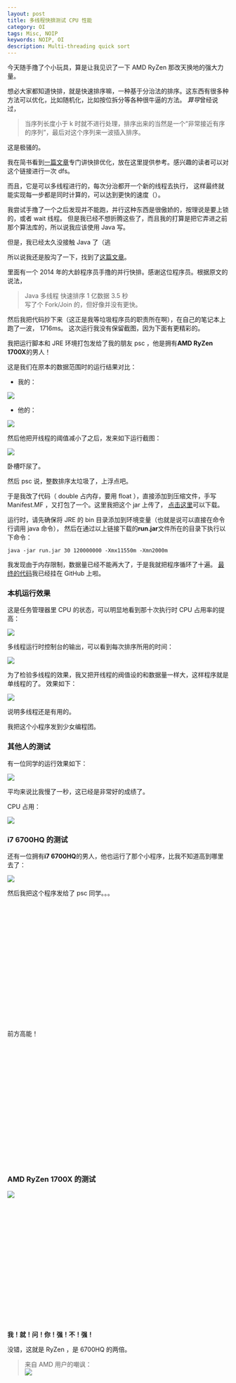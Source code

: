 ```yaml
---
layout: post  
title: 多线程快排测试 CPU 性能
category: OI
tags: Misc, NOIP
keywords: NOIP, OI
description: Multi-threading quick sort
---
```


今天随手撸了个小玩具，算是让我见识了一下 AMD RyZen 那改天换地的强大力量。

想必大家都知道快排，就是快速排序嘛，一种基于分治法的排序。这东西有很多种方法可以优化，比如随机化，比如按位拆分等各种很牛逼的方法。
*算导*曾经说过，

> 当序列长度小于 k 时就不进行处理，排序出来的当然是一个“非常接近有序的序列”，最后对这个序列来一波插入排序。

这是极骚的。

我在简书看到[一篇文章](http://www.jianshu.com/p/6777a3297e36)专门讲快排优化，放在这里提供参考。感兴趣的读者可以对这个链接进行一次 dfs。

而且，它是可以多线程进行的，每次分治都开一个新的线程去执行，
这样最终就能实现每一步都是同时计算的，可以达到更快的速度（）。

我尝试手撸了一个之后发现并不能跑，并行这种东西是很傲娇的，按理说是要上锁的，或者 wait 线程。
但是我已经不想折腾这些了，而且我的打算是把它弄进之前那个算法库的，所以说我应该使用 Java 写。

但是，我已经太久没接触 Java 了（逃

所以说我还是股沟了一下，找到了[这篇文章](https://www.oschina.net/code/snippet_145230_44938)。

里面有一个 2014 年的大龄程序员手撸的并行快排。感谢这位程序员。根据原文的说法，

> Java 多线程 快速排序 1 亿数据 3.5 秒 <br/>
写了个 Fork/Join 的，但好像并没有更快。

然后我把代码抄下来（这正是我等垃圾程序员的职责所在啊），在自己的笔记本上跑了一波， 1716ms。
这次运行我没有保留截图，因为下面有更精彩的。

我把运行脚本和 JRE 环境打包发给了我的朋友 psc ，他是拥有**AMD RyZen 1700X**的男人！

这是我们在原本的数据范围时的运行结果对比：

+ 我的：

![](https://coding.net/u/ice1000/p/Images/git/raw/master/blog-img/9/4.png)

+ 他的：

![](https://coding.net/u/ice1000/p/Images/git/raw/master/blog-img/9/3.jpg)

然后他把开线程的阈值减小了之后，发来如下运行截图：

![](https://coding.net/u/ice1000/p/Images/git/raw/master/blog-img/9/0.png)

卧槽吓尿了。

然后 psc 说，整数排序太垃圾了，上浮点吧。

于是我改了代码（ double 占内存，要用 float ），直接添加到压缩文件，手写 Manifest.MF ，又打包了一个。这里我把这个 jar 上传了，
[点击这里](https://coding.net/u/ice1000/p/Images/git/raw/master/run.jar)可以下载。

运行时，请先确保将 JRE 的 bin 目录添加到环境变量（也就是说可以直接在命令行调用 java 命令），
然后在通过以上链接下载的**run.jar**文件所在的目录下执行以下命令：

```shell
java -jar run.jar 30 120000000 -Xmx11550m -Xmn2000m
```

我发现由于内存限制，数据量已经不能再大了，于是我就把程序循环了十遍。
[最终的代码](https://github.com/ice1000/algo4j/blob/master/src/main/java/org/algo4j/util/ParallelQuickSorters.java)我已经挂在 GitHub 上啦。

### 本机运行效果

这是任务管理器里 CPU 的状态，可以明显地看到那十次执行时 CPU 占用率的提高：

![](https://coding.net/u/ice1000/p/Images/git/raw/master/blog-img/9/1.png)

多线程运行时控制台的输出，可以看到每次排序所用的时间：

![](https://coding.net/u/ice1000/p/Images/git/raw/master/blog-img/9/2.jpg)

为了检验多线程的效果，我又把开线程的阀值设的和数据量一样大，这样程序就是单线程的了。
效果如下：

![](https://coding.net/u/ice1000/p/Images/git/raw/master/blog-img/9/2.png)

说明多线程还是有用的。

我把这个小程序发到少女编程团。

### 其他人的测试

有一位同学的运行效果如下：

![](https://coding.net/u/ice1000/p/Images/git/raw/master/blog-img/9/3.png)

平均来说比我慢了一秒，这已经是非常好的成绩了。

CPU 占用：

![](https://coding.net/u/ice1000/p/Images/git/raw/master/blog-img/9/6.png)

### i7 6700HQ 的测试

还有一位拥有**i7 6700HQ**的男人，他也运行了那个小程序，比我不知道高到哪里去了：

![](https://coding.net/u/ice1000/p/Images/git/raw/master/blog-img/9/5.png)

然后我把这个程序发给了 psc 同学。。。

<br/><br/><br/><br/><br/><br/><br/><br/><br/><br/><br/><br/><br/><br/><br/><br/>

前方高能！

<br/><br/><br/><br/><br/><br/><br/><br/><br/><br/><br/><br/><br/><br/><br/><br/>

### AMD RyZen 1700X 的测试

![](https://coding.net/u/ice1000/p/Images/git/raw/master/blog-img/9/1.jpg)

<br/><br/><br/><br/><br/><br/><br/><br/><br/><br/><br/><br/><br/><br/><br/><br/>

**我！就！问！你！强！不！强！**

没错，这就是 RyZen ，是 6700HQ 的两倍。

> 来自 AMD 用户的嘲讽：<br/>
![](https://coding.net/u/ice1000/p/Images/git/raw/master/blog-img/9/7.png)



